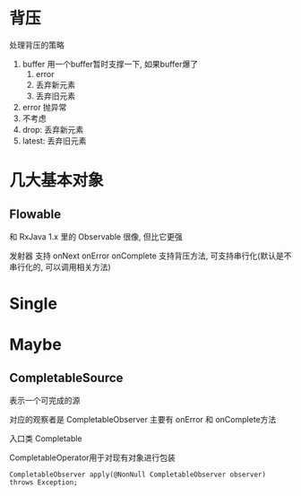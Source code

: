 # 背压 #
处理背压的策略
1. buffer 用一个buffer暂时支撑一下, 如果buffer爆了
	1. error
	2. 丢弃新元素
	3. 丢弃旧元素
2. error 抛异常
3. 不考虑
4. drop: 丢弃新元素
5. latest: 丢弃旧元素

# 几大基本对象 #
## Flowable ##
和 RxJava 1.x 里的 Observable 很像, 但比它更强

发射器 支持 onNext onError onComplete
支持背压方法, 可支持串行化(默认是不串行化的, 可以调用相关方法)

# Single #

# Maybe #


## CompletableSource ##
表示一个可完成的源

对应的观察者是
CompletableObserver
主要有 onError 和 onComplete方法

入口类
Completable

CompletableOperator用于对现有对象进行包装
```
CompletableObserver apply(@NonNull CompletableObserver observer) throws Exception;
```
